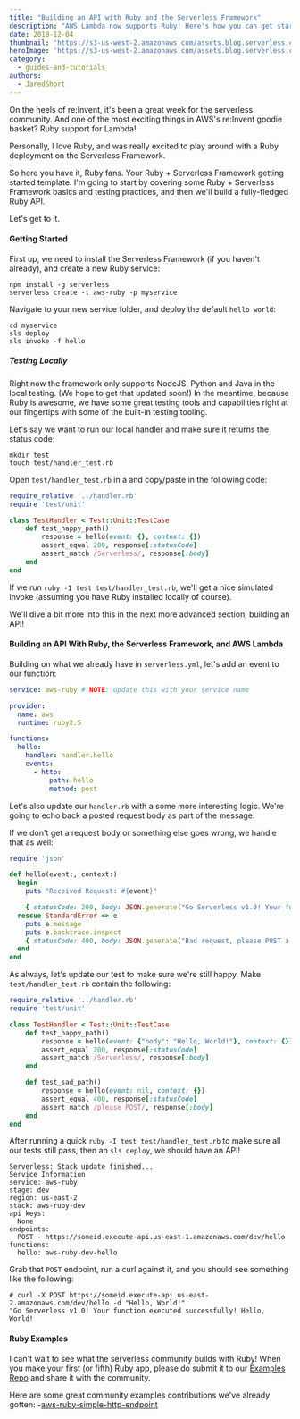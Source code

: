 ```yaml
---
title: "Building an API with Ruby and the Serverless Framework"
description: "AWS Lambda now supports Ruby! Here's how you can get started and build an API with the Serverless Framework."
date: 2018-12-04
thumbnail: 'https://s3-us-west-2.amazonaws.com/assets.blog.serverless.com/reinvent/reinvent-updates-thumb.png'
heroImage: 'https://s3-us-west-2.amazonaws.com/assets.blog.serverless.com/reinvent/reinvent-updates-header1.gif'
category:
  - guides-and-tutorials
authors: 
  - JaredShort
---
```


On the heels of re:Invent, it's been a great week for the serverless community. And one of the most exciting things in AWS's re:Invent goodie basket? Ruby support for Lambda!

Personally, I love Ruby, and was really excited to play around with a Ruby deployment on the Serverless Framework.

So here you have it, Ruby fans. Your Ruby + Serverless Framework getting started template. I'm going to start by covering some Ruby + Serverless Framework basics and testing practices, and then we'll build a fully-fledged Ruby API.

Let's get to it.

#### Getting Started

First up, we need to install the Serverless Framework (if you haven't already), and create a new Ruby service:

```
npm install -g serverless
serverless create -t aws-ruby -p myservice
```
Navigate to your new service folder, and deploy the default `hello world`:

```
cd myservice
sls deploy
sls invoke -f hello 
```

##### Testing Locally

Right now the framework only supports NodeJS, Python and Java in the local testing. (We hope to get that updated soon!) In the meantime, because Ruby is awesome, we have some great testing tools and capabilities right at our fingertips with some of the built-in testing tooling.

Let's say we want to run our local handler and make sure it returns the status code:

```
mkdir test
touch test/handler_test.rb
```

Open `test/handler_test.rb` in a and copy/paste in the following code:

```ruby
require_relative '../handler.rb'
require 'test/unit'

class TestHandler < Test::Unit::TestCase
    def test_happy_path()
        response = hello(event: {}, context: {})
        assert_equal 200, response[:statusCode]
        assert_match /Serverless/, response[:body]
    end
end
```

If we run `ruby -I test test/handler_test.rb`, we'll get a nice simulated invoke (assuming you have Ruby installed locally of course).

We'll dive a bit more into this in the next more advanced section, building an API!

#### Building an API With Ruby, the Serverless Framework, and AWS Lambda

Building on what we already have in `serverless.yml`, let's add an event to our function:

```yaml
service: aws-ruby # NOTE: update this with your service name

provider:
  name: aws
  runtime: ruby2.5

functions:
  hello:
    handler: handler.hello
    events:
      - http:
          path: hello
          method: post
```

Let's also update our `handler.rb` with a some more interesting logic. We're going to echo back a posted request body as part of the message.

If we don't get a request body or something else goes wrong, we handle that as well:

```ruby
require 'json'

def hello(event:, context:)
  begin
    puts "Received Request: #{event}"

    { statusCode: 200, body: JSON.generate("Go Serverless v1.0! Your function executed successfully! #{event['body']}") }
  rescue StandardError => e  
    puts e.message  
    puts e.backtrace.inspect  
    { statusCode: 400, body: JSON.generate("Bad request, please POST a request body!") }
  end
end
```

As always, let's update our test to make sure we're still happy. Make `test/handler_test.rb` contain the following:

```ruby
require_relative '../handler.rb'
require 'test/unit'

class TestHandler < Test::Unit::TestCase
    def test_happy_path()
        response = hello(event: {"body": "Hello, World!"}, context: {})
        assert_equal 200, response[:statusCode]
        assert_match /Serverless/, response[:body]
    end

    def test_sad_path()
        response = hello(event: nil, context: {})
        assert_equal 400, response[:statusCode]
        assert_match /please POST/, response[:body]
    end
end
```

After running a quick `ruby -I test test/handler_test.rb` to make sure all our tests still pass, then an `sls deploy`, we should have an API!

```text
Serverless: Stack update finished...
Service Information
service: aws-ruby
stage: dev
region: us-east-2
stack: aws-ruby-dev
api keys:
  None
endpoints:
  POST - https://someid.execute-api.us-east-1.amazonaws.com/dev/hello
functions:
  hello: aws-ruby-dev-hello
```

Grab that `POST` endpoint, run a curl against it, and you should see something like the following:

```
# curl -X POST https://someid.execute-api.us-east-2.amazonaws.com/dev/hello -d "Hello, World!"
"Go Serverless v1.0! Your function executed successfully! Hello, World!
```

#### Ruby Examples

I can't wait to see what the serverless community builds with Ruby! When you make your first (or fifth) Ruby app, please do submit it to our [Examples Repo](https://github.com/serverless/examples) and share it with the community.

Here are some great community examples contributions we've already gotten:
-[aws-ruby-simple-http-endpoint](https://github.com/serverless/examples/tree/master/aws-ruby-simple-http-endpoint)
